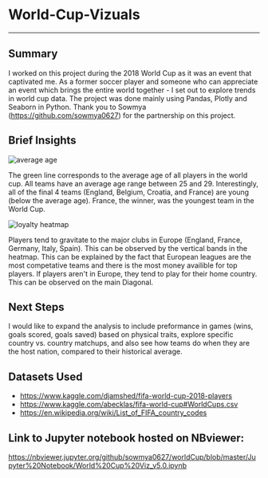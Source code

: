 # World-Cup-Vizuals
***

## Summary
I worked on this project during the 2018 World Cup as it was an event that captivated me. As a former soccer player and someone who can appreciate an event which brings the entire world together - I set out to explore trends in world cup data. The project was done mainly using Pandas, Plotly and Seaborn in Python. Thank you to Sowmya (https://github.com/sowmya0627) for the partnership on this project. 


## Brief Insights

![average age](https://user-images.githubusercontent.com/31706194/43032120-27145f58-8c64-11e8-88ad-e674aa98aa2c.png)

The green line corresponds to the average age of all players in the world cup. All teams have an average age range between 25 and 29.
Interestingly, all of the final 4 teams (England, Belgium, Croatia, and France) are young (below the average age). France, the winner, was the youngest team in the World Cup.

![loyalty heatmap](https://user-images.githubusercontent.com/31706194/43031750-ca10b9b6-8c5c-11e8-8844-9a3e065aa0da.png)

Players tend to gravitate to the major clubs in Europe (England, France, Germany, Italy, Spain). This can be observed by the vertical bands in the heatmap. This can be explained by the fact that European leagues are the most competative teams and there is the most money availible for top players.
If players aren't in Europe, they tend to play for their home country. This can be observed on the main Diagonal.


## Next Steps
I would like to expand the analysis to include preformance in games (wins, goals scored, goals saved) based on physical traits, explore specific country vs. country matchups, and also see how teams do when they are the host nation, compared to their historical average.


## Datasets Used
+ https://www.kaggle.com/djamshed/fifa-world-cup-2018-players
+ https://www.kaggle.com/abecklas/fifa-world-cup#WorldCups.csv
+ https://en.wikipedia.org/wiki/List_of_FIFA_country_codes

## Link to Jupyter notebook hosted on NBviewer:
https://nbviewer.jupyter.org/github/sowmya0627/worldCup/blob/master/Jupyter%20Notebook/World%20Cup%20Viz_v5.0.ipynb
